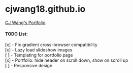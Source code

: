 cjwang18.github.io
==================

[CJ Wang's Portfolio](http://cjwang18.github.io)

#### TODO List:

[x] - Fix gradient cross-browser compatibility<br>
[x] - Lazy load slideshow images<br>
[ ] - Templating for portfolio page<br>
[x] - Portfolio: hide header on scroll down, show on scroll up<br>
[ ] - Responsive design
